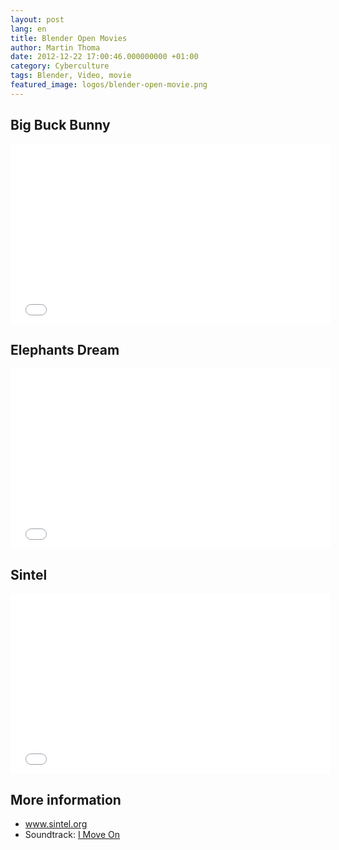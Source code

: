 ```yaml
---
layout: post
lang: en
title: Blender Open Movies
author: Martin Thoma
date: 2012-12-22 17:00:46.000000000 +01:00
category: Cyberculture
tags: Blender, Video, movie
featured_image: logos/blender-open-movie.png
---
```

<h2>Big Buck Bunny</h2>
<iframe width="512" height="288" src="//www.youtube.com/embed/YE7VzlLtp-4" frameborder="0" allowfullscreen></iframe>

<h2>Elephants Dream</h2>
<iframe width="512" height="288" src="//www.youtube.com/embed/TLkA0RELQ1g" frameborder="0" allowfullscreen></iframe>

<h2>Sintel</h2>
<iframe width="512" height="288" src="//www.youtube.com/embed/eRsGyueVLvQ" frameborder="0" allowfullscreen></iframe>

<h2>More information</h2>
<ul>
  <li><a href="http://www.sintel.org/">www.sintel.org</a></li>
  <li>Soundtrack: <a href="//www.youtube.com/watch?feature=player_embedded&amp;v=AeFwEnyMl8A">I Move On</a></li>
</ul>
